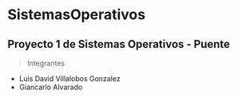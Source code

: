 # SistemasOperativos
 
## Proyecto 1 de Sistemas Operativos - Puente

>Integrantes

* Luis David Villalobos Gonzalez
* Giancarlo Alvarado
